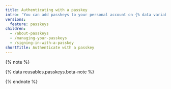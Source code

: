 ```yaml
---
title: Authenticating with a passkey
intro: 'You can add passkeys to your personal account on {% data variables.product.prodname_dotcom_the_website %} so that you can sign in safely and easily, without requiring a password and two-factor authentication. You can also use passkeys when performing a sensitive action (sudo mode), or to authenticate a password reset.'
versions:
  feature: passkeys
children:
  - /about-passkeys
  - /managing-your-passkeys
  - /signing-in-with-a-passkey
shortTitle: Authenticate with a passkey
---
```

{% note %}

{% data reusables.passkeys.beta-note %}

{% endnote %}